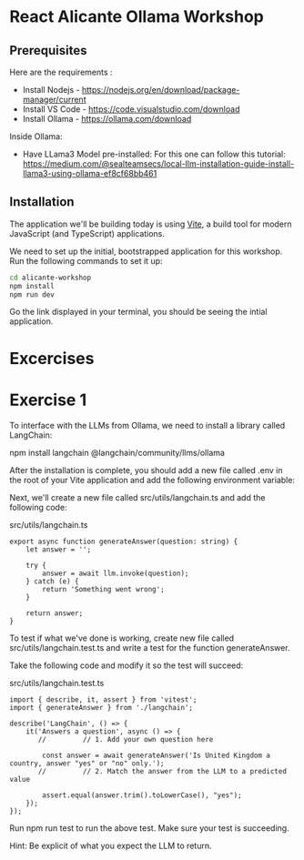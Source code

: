 # React Alicante Ollama Workshop

## Prerequisites

Here are the requirements :

- Install Nodejs - https://nodejs.org/en/download/package-manager/current
- Install VS Code - https://code.visualstudio.com/download
- Install Ollama - https://ollama.com/download

Inside Ollama: 
- Have LLama3 Model pre-installed: 
For this one can follow this tutorial: 
https://medium.com/@sealteamsecs/local-llm-installation-guide-install-llama3-using-ollama-ef8cf68bb461

## Installation

The application we'll be building today is using [Vite](https://vitejs.dev/), a build tool for modern JavaScript (and TypeScript) applications.

We need to set up the initial, bootstrapped application for this workshop. Run the following commands to set it up:

```bash
cd alicante-workshop
npm install
npm run dev
```

Go the link displayed in your terminal, you should be seeing the intial application.

# Excercises 


# Exercise 1

To interface with the LLMs from Ollama, we need to install a library called LangChain:

npm install langchain @langchain/community/llms/ollama

After the installation is complete, you should add a new file called .env in the root of your Vite application and add the following environment variable:


Next, we'll create a new file called src/utils/langchain.ts and add the following code:

src/utils/langchain.ts


```
export async function generateAnswer(question: string) {
    let answer = '';

    try {
        answer = await llm.invoke(question);
    } catch (e) {
        return 'Something went wrong';
    }

    return answer;
}

```

To test if what we've done is working, create new file called src/utils/langchain.test.ts and write a test for the function generateAnswer.

Take the following code and modify it so the test will succeed:

src/utils/langchain.test.ts
```
import { describe, it, assert } from 'vitest';
import { generateAnswer } from './langchain';

describe('LangChain', () => {
    it('Answers a question', async () => {
       //         // 1. Add your own question here

        const answer = await generateAnswer('Is United Kingdom a country, answer "yes" or "no" only.');
       //         // 2. Match the answer from the LLM to a predicted value

        assert.equal(answer.trim().toLowerCase(), "yes");
    });
});
```
Run npm run test to run the above test. Make sure your test is succeeding.

Hint: Be explicit of what you expect the LLM to return.